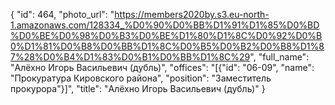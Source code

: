 {
    "id": 464,
    "photo_url": "https://members2020by.s3.eu-north-1.amazonaws.com/128334_%D0%90%D0%BB%D1%91%D1%85%D0%BD%D0%BE%D0%98%D0%B3%D0%BE%D1%80%D1%8C%D0%92%D0%B0%D1%81%D0%B8%D0%BB%D1%8C%D0%B5%D0%B2%D0%B8%D1%87%28%D0%B4%D1%83%D0%B1%D0%BB%D1%8C%29",
    "full_name": "Алёхно Игорь Васильевич (дубль)",
    "offices": "[{\"id\": \"06-09\", \"name\": \"Прокуратура Кировского района\", \"position\": \"Заместитель прокурора\"}]",
    "title": "Алёхно Игорь Васильевич (дубль)"
}